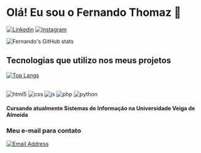 
# Olá! Eu sou o Fernando Thomaz 👋

[![Linkedin](https://img.shields.io/badge/LinkedIn-0077B5?style=for-the-badge&logo=linkedin&logoColor=white)](https://linkedin.com/fernandolthomaz)
[![Instagram](https://img.shields.io/badge/Instagram-E4405F?style=for-the-badge&logo=instagram&logoColor=white)](https://instagram.com/fernandolthomaz)

![Fernando's GitHub stats](https://github-readme-stats.vercel.app/api?username=fernandolthomaz&show_icons=true&theme=radical)



## Tecnologias que utilizo nos meus projetos
[![Top Langs](https://github-readme-stats.vercel.app/api/top-langs/?username=fernandolthomaz&layout=donut)](https://github.com/thomazip)

<div style="display: inline-block"><br/>
<img align="center" alt="html5" src="https://img.shields.io/badge/HTML5-E34F26?style=for-the-badge&logo=html5&logoColor=white">
<img align="center" alt="css" src="https://img.shields.io/badge/CSS3-1572B6?style=for-the-badge&logo=css3&logoColor=white">
<img align="center" alt="js" src="https://img.shields.io/badge/JavaScript-F7DF1E?style=for-the-badge&logo=javascript&logoColor=black">
<img align="center" alt="php" src="https://img.shields.io/badge/PHP-777BB4?style=for-the-badge&logo=php&logoColor=white">
<img align="center" alt="python" src="https://img.shields.io/badge/Python-14354C?style=for-the-badge&logo=python&logoColor=white">
</div> <br/>

####  Cursando atualmente Sistemas de Informação na Universidade Veiga de Almeida

### Meu e-mail para contato
[![Email Address](https://img.shields.io/badge/Gmail-D14836?style=for-the-badge&logo=gmail&logoColor=white)](mailto:fernandolrpthomaz@gmail.com)

